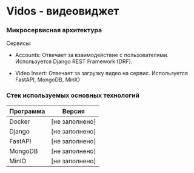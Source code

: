 # Vidos - видеовиджет

### Микросервисная архитектура

Сервисы:
  
- Accounts: Отвечает за взаимодействие с пользователями. Используется Django REST Framework (DRF).

- Video Insert: Отвечает за загрузку видео на сервис. Используется FastAPI, MongoDB, MinIO

### Стек используемых основных технологий

| Программа    | Версия |
|--------------|--------|
| Docker       | [не заполнено] |
| Django       | [не заполнено] |
| FastAPI      | [не заполнено] |
| MongoDB      | [не заполнено] |
| MinIO        | [не заполнено] |
